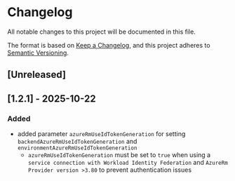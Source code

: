 # Changelog

All notable changes to this project will be documented in this file.

The format is based on [Keep a Changelog](https://keepachangelog.com/en/1.1.0/),
and this project adheres to [Semantic Versioning](https://semver.org/spec/v2.0.0.html).

## [Unreleased]

## [1.2.1] - 2025-10-22

### Added 

- added parameter `azureRmUseIdTokenGeneration` for setting `backendAzureRmUseIdTokenGeneration` and `environmentAzureRmUseIdTokenGeneration`
    - `azureRmUseIdTokenGeneration` must be set to `true` when using a `service connection with Workload Identity Federation` and `AzureRm Provider version >3.80` to prevent authentication issues